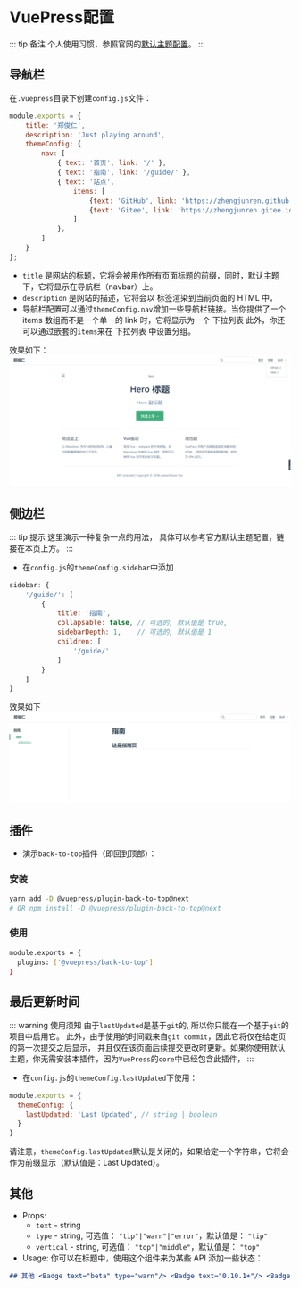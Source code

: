 # VuePress配置

::: tip 备注
个人使用习惯，参照官网的[默认主题配置](https://v1.vuepress.vuejs.org/zh/theme/default-theme-config.html)。
:::

## 导航栏

在```.vuepress```目录下创建```config.js```文件：
```js
module.exports = {
    title: '郑俊仁',
    description: 'Just playing around',
    themeConfig: {
        nav: [
            { text: '首页', link: '/' },
            { text: '指南', link: '/guide/' },
            { text: '站点',
                items: [
                    {text: 'GitHub', link: 'https://zhengjunren.github.io/'},
                    {text: 'Gitee', link: 'https://zhengjunren.gitee.io/'}
                ]
            },
        ]
    }
};
```
+ ```title``` 是网站的标题，它将会被用作所有页面标题的前缀，同时，默认主题下，它将显示在导航栏（navbar）上。
+ ```description``` 是网站的描述，它将会以 <meta> 标签渲染到当前页面的 HTML 中。
+  导航栏配置可以通过```themeConfig.nav```增加一些导航栏链接。当你提供了一个 items 数组而不是一个单一的 link 时，它将显示为一个 下拉列表
此外，你还可以通过嵌套的```items```来在 下拉列表 中设置分组。

效果如下：
![vuepress使用2](/vuepress/vuepress使用2.png)

## 侧边栏
::: tip 提示
这里演示一种复杂一点的用法，
具体可以参考官方默认主题配置，链接在本页上方。
:::
+ 在```config.js```的```themeConfig.sidebar```中添加
```js
sidebar: {
    '/guide/': [
        {
            title: '指南',
            collapsable: false, // 可选的, 默认值是 true,
            sidebarDepth: 1,    // 可选的, 默认值是 1
            children: [
                '/guide/'
            ]
        }
    ]
}
```
效果如下
![vuepress使用3](/vuepress/vuepress使用3.PNG)

## 插件

+ 演示```back-to-top```插件（即回到顶部）：

### 安装
```sh
yarn add -D @vuepress/plugin-back-to-top@next
# OR npm install -D @vuepress/plugin-back-to-top@next
```

### 使用

```sh
module.exports = {
  plugins: ['@vuepress/back-to-top']
}
```

## 最后更新时间

::: warning 使用须知
由于```lastUpdated```是基于```git```的, 所以你只能在一个基于```git```的项目中启用它。
此外，由于使用的时间戳来自```git commit```，因此它将仅在给定页的第一次提交之后显示，
并且仅在该页面后续提交更改时更新。如果你使用默认主题，你无需安装本插件，因为```VuePress```的```core```中已经包含此插件，
:::

+ 在```config.js```的```themeConfig.lastUpdated```下使用：

```js
module.exports = {
  themeConfig: {
    lastUpdated: 'Last Updated', // string | boolean
  }
}
```
请注意，```themeConfig.lastUpdated```默认是关闭的，如果给定一个字符串，它将会作为前缀显示（默认值是：Last Updated）。

## 其他 <Badge text="beta" type="warn"/> <Badge text="0.10.1+"/> <Badge text="默认主题"/>

+ Props:
  + `text` - string
  + `type` - string, 可选值： `"tip"|"warn"|"error"`，默认值是： `"tip"`
  + `vertical` - string, 可选值： `"top"|"middle"`，默认值是： `"top"`
+ Usage:
你可以在标题中，使用这个组件来为某些 API 添加一些状态：
```md
## 其他 <Badge text="beta" type="warn"/> <Badge text="0.10.1+"/> <Badge text="默认主题"/>
```
